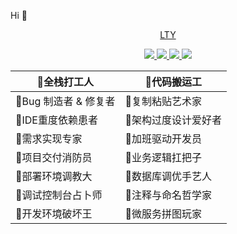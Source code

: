 Hi  👋

<!--
**LTY1014/LTY1014** is a ✨ _special_ ✨ repository because its `README.md`(this file) appears on your GitHub profile.

Here are some ideas to get you started:

- 🔭 I’m currently working on ...
- 🌱 I’m currently learning ...
- 👯 I’m looking to collaborate on ...
- 🤔 I’m looking for help with ...
- 💬 Ask me about ...
- 📫 How to reach me: ...
- 😄 Pronouns: ...
- ⚡ Fun fact: ...
  -->



<p align=center>
    <a href="https://github.com/LTY1014">LTY</a>
</p>
<p align="center">
<a target="_blank" href="https://github.com/LTY1014">
    <img src="https://img.shields.io/badge/JAVA开发工程师-green" ></img>
    <img src="https://img.shields.io/badge/后端+前端+数据库+AI-blue" ></img>
    <img src="https://img.shields.io/badge/Develop Engineer at manufacturing industry-brightgreen" ></img>
    <img src="https://img.shields.io/badge/Always passion-red" ></img>
</a></p>


| 📌全栈打工人          | 📌代码搬运工         |
| -------------------- | ------------------- |
| 📌Bug 制造者 & 修复者 | 📌复制粘贴艺术家     |
| 📌IDE重度依赖患者     | 📌架构过度设计爱好者 |
| 📌需求实现专家        | 📌加班驱动开发员     |
| 📌项目交付消防员      | 📌业务逻辑扛把子     |
| 📌部署环境调教大      | 📌数据库调优手艺人   |
| 📌调试控制台占卜师    | 📌注释与命名哲学家   |
| 📌开发环境破坏王      | 📌微服务拼图玩家     |





